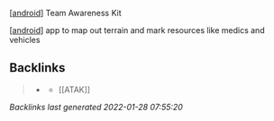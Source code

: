 [[android]] Team Awareness Kit

[[android]] app to map out terrain and mark resources like medics and vehicles

[//begin]: # "Autogenerated link references for markdown compatibility"
[android]: android.md "android"
[android]: android.md "android"
[//end]: # "Autogenerated link references"

## Backlinks

> - [](2021-01-16.md)
>   - [[ATAK]]

_Backlinks last generated 2022-01-28 07:55:20_
